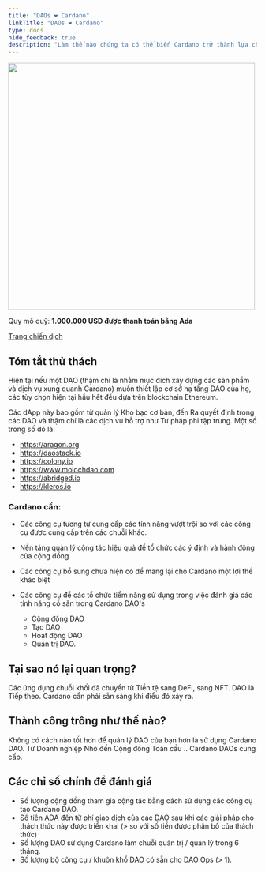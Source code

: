 ```yaml
---
title: "DAOs ❤ Cardano"
linkTitle: "DAOs ❤ Cardano"
type: docs
hide_feedback: true
description: "Làm thế nào chúng ta có thể biến Cardano trở thành lựa chọn hàng đầu để xây dựng các DAO? Chúng tôi có thể cung cấp những công cụ nào để tạo ra và hoạt động hiệu quả cho DAO?"
---
```


<img src="https://cardano.ideascale.com/community-library/accounts/93/936143/Public/07-DAOs-_3-Cardano-1000000-1ddda3.png" style="width:500px;height500px">

Quy mô quỹ: **1.000.000 USD được thanh toán bằng Ada**

[Trang chiến dịch](https://cardano.ideascale.com/c/campaigns/26594/about)

## Tóm tắt thử thách

Hiện tại nếu một DAO (thậm chí là nhằm mục đích xây dựng các sản phẩm và dịch vụ xung quanh Cardano) muốn thiết lập cơ sở hạ tầng DAO của họ, các tùy chọn hiện tại hầu hết đều dựa trên blockchain Ethereum.

Các dApp này bao gồm từ quản lý Kho bạc cơ bản, đến Ra quyết định trong các DAO và thậm chí là các dịch vụ hỗ trợ như Tư pháp phi tập trung. Một số trong số đó là:

- https://aragon.org
- https://daostack.io
- https://colony.io
- https://www.molochdao.com
- https://abridged.io
- https://kleros.io

### Cardano cần:

- Các công cụ tương tự cung cấp các tính năng vượt trội so với các công cụ được cung cấp trên các chuỗi khác.
- Nền tảng quản lý cộng tác hiệu quả để tổ chức các ý định và hành động của cộng đồng
- Các công cụ bổ sung chưa hiện có để mang lại cho Cardano một lợi thế khác biệt
- Các công cụ để các tổ chức tiềm năng sử dụng trong việc đánh giá các tính năng có sẵn trong Cardano DAO's

    - Cộng đồng DAO
    - Tạo DAO
    - Hoạt động DAO
    - Quản trị DAO.

## Tại sao nó lại quan trọng?

Các ứng dụng chuỗi khối đã chuyển từ Tiền tệ sang DeFi, sang NFT. DAO là Tiếp theo. Cardano cần phải sẵn sàng khi điều đó xảy ra.

## Thành công trông như thế nào?

Không có cách nào tốt hơn để quản lý DAO của bạn hơn là sử dụng Cardano DAO. Từ Doanh nghiệp Nhỏ đến Cộng đồng Toàn cầu .. Cardano DAOs cung cấp.

## Các chỉ số chính để đánh giá

- Số lượng cộng đồng tham gia cộng tác bằng cách sử dụng các công cụ tạo Cardano DAO.
- Số tiền ADA đến từ phí giao dịch của các DAO sau khi các giải pháp cho thách thức này được triển khai (&gt; so với số tiền được phân bổ của thách thức)
- Số lượng DAO sử dụng Cardano làm chuỗi quản trị / quản lý trong 6 tháng.
- Số lượng bộ công cụ / khuôn khổ DAO có sẵn cho DAO Ops (&gt; 1).
